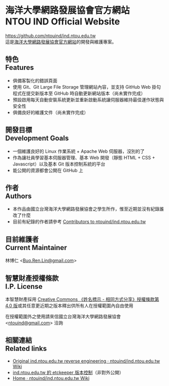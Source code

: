 # 海洋大學網路發展協會官方網站<br>NTOU IND Official Website
<https://github.com/ntouind/ind.ntou.edu.tw>  
這是[海洋大學網路發展協會官方網站](http://ind.ntou.edu.tw)的開發與維護專案。

## 特色<br>Features
* 俱備客製化的錯誤頁面
* 使用 Git、Git Large File Storage 管理網站內容，並支持 GitHub Web 掛勾程式在提交新版本至 GitHub 時自動更新網站版本（尚未實作完成）
* 預設啟用每天自動安裝系統更新並重新啟動系統讓伺服器維持最佳運作狀態與安全性
* 俱備良好的維護文件（尚未實作完成）

## 開發目標<br>Development Goals
* 一個維護良好的 Linux 作業系統 + Apache Web 伺服器，沒別的了
* 作為讓社員學習基本伺服器管理、基本 Web 開發（靜態 HTML + CSS + Javascript）以及基本 Git 版本控制系統的平台
* 能公開的資源都會公開在 GitHub 上

## 作者<br>Authors
* 本作品由國立台灣海洋大學網路發展協會之學生所作，惟至近期並沒有紀錄誰改了什麼
* 目前有紀錄的作者請參考 [Contributors to ntouind/ind.ntou.edu.tw](https://github.com/ntouind/ind.ntou.edu.tw/graphs/contributors)

## 目前維護者<br>Current Maintainer
林博仁 &lt;<Buo.Ren.Lin@gmail.com>&gt;

## 智慧財產授權條款<br>I.P. License
本智慧財產採用 [Creative Commons 《姓名標示 - 相同方式分享》授權條款第 4.0 版](https://creativecommons.org/licenses/by-sa/4.0/)或其任意更近期之版本釋出供所有人在授權範圍內自由使用

在授權範圍外之使用請來信國立台灣海洋大學網路發展協會 &lt;<ntouind@gmail.com>&gt; 洽詢

## 相關連結<br />Related links
* [Original ind.ntou.edu.tw reverse engineering · ntouind/ind.ntou.edu.tw Wiki](https://github.com/ntouind/ind.ntou.edu.tw/wiki/Original-ind.ntou.edu.tw-reverse-engineering)
* [ind.ntou.edu.tw 的 etckeeper 版本控制](https://github.com/ntouind/ind.ntou.edu.tw-etckeeper)（非對外公開）
* [Home · ntouind/ind.ntou.edu.tw Wiki](https://github.com/ntouind/ind.ntou.edu.tw/wiki)
